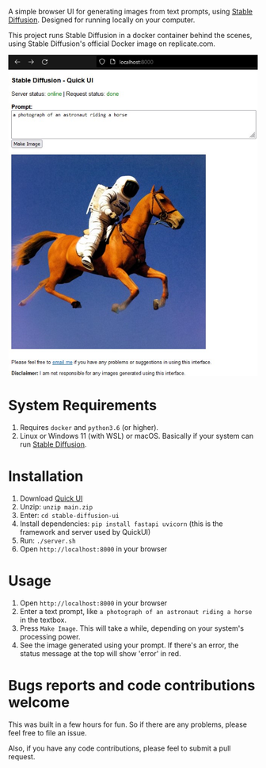 A simple browser UI for generating images from text prompts, using [Stable Diffusion](https://replicate.com/stability-ai/stable-diffusion). Designed for running locally on your computer.

This project runs Stable Diffusion in a docker container behind the scenes, using Stable Diffusion's official Docker image on replicate.com.

![Screenshot of tool](shot1.jpeg?raw=true)

# System Requirements
1. Requires `docker` and `python3.6` (or higher).
2. Linux or Windows 11 (with WSL) or macOS. Basically if your system can run [Stable Diffusion](https://replicate.com/stability-ai/stable-diffusion).

# Installation
1. Download [Quick UI](https://github.com/cmdr2/stable-diffusion-ui/archive/refs/heads/main.zip)
2. Unzip: `unzip main.zip`
3. Enter: `cd stable-diffusion-ui`
4. Install dependencies: `pip install fastapi uvicorn` (this is the framework and server used by QuickUI)
5. Run: `./server.sh`
6. Open `http://localhost:8000` in your browser

# Usage
1. Open `http://localhost:8000` in your browser
2. Enter a text prompt, like `a photograph of an astronaut riding a horse` in the textbox.
3. Press `Make Image`. This will take a while, depending on your system's processing power.
4. See the image generated using your prompt. If there's an error, the status message at the top will show 'error' in red.

# Bugs reports and code contributions welcome
This was built in a few hours for fun. So if there are any problems, please feel free to file an issue.

Also, if you have any code contributions, please feel to submit a pull request.
